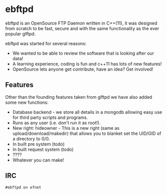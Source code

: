 ebftpd 
======

ebftpd is an OpenSource FTP Daemon written in C++(11), it was designed from scratch to be fast, secure and with the same functionality as the ever popular glftpd.

ebftpd was started for several reasons:

* We wanted to be able to review the software that is looking after our data!
* A learning experience, coding is fun and c++11 has lots of new features!
* OpenSource lets anyone get contribute, have an idea? Get involved!

Features
--------

Other than the founding features taken from glftpd we have also added some new functions:

* Database backend - we store all details in a mongodb allowing easy use for third party scripts and programs.
* Runs as any user (i.e. don't run it as root!).
* New right: hideowner - This is a new right (same as upload/download/makedir) that allows you to blanket set the UID/GID of a directory to 0/0.
* In built pre system (todo)
* In built request system (todo)
* ????
* Whatever you can make!

IRC
---

`#ebftpd on efnet`
